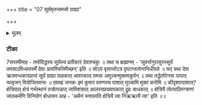+++
title = "07 सूर्यमृतन्तमसो ग्राह्या"

+++
<details><summary>मूलम्</summary>

सूर्य॑मृ॒तन्तम॑सो॒ ग्राह्या॒ यत् ।  
दे॒वा अमु॑ञ्च॒न्नसृ॑ज॒न्व्ये॑नसः ।  
ए॒वम॒हमि॒मङ्ख्षे᳚त्रि॒याज्जा॑मिश॒ꣳ॒सात् ।  
द्रु॒हो मु॑ञ्चामि॒ वरु॑णस्य॒ पाशा᳚त् ।  


</details>

### टीका
7सप्तमीमाह - तमोविद्धस्य सूर्यस्य प्रतीकारं देवाश्चकुः ॥ तथा च ब्राह्मणम् - 'सुवर्भानुरासुरस्सूर्यं तमसाऽविध्यत्तर्स्में देवाः प्रायश्चित्तिमैच्छन्' इति ॥ सोऽयं वृतान्तोऽत्र दृष्टान्तत्वेनाभिधीयते ॥ यत् यथा देवा ऋतमन्धकारप्राप्तं सूर्यं ग्राह्या ग्राहकात् आवरकात् तमसः अमुञ्चन्मुक्तमकुर्वन् ॥ तथा तद्धेतोरेनसः पापात् व्यसृजन् वियोजितवन्तः ॥ एवमहं जनकः इमं कुमारं वरुणस्य पाशात् मुञ्चामि मुक्तं करोमि ॥ कीदृशात्पाशात्? क्षेत्रियात् क्षेत्रं गर्भस्थानं तत्रोत्पन्नात् जामिशंसात् आलस्यप्रख्यापकात् द्रुहः बाधकात् ॥ क्षेत्रियै त्वेत्यादिमन्त्राणां जातकर्मणि विनियोगं बोधायन आह - 'अथैनं स्नापयति क्षेत्रियै त्वा निऋऋत्यै त्वा' इति ॥॥

